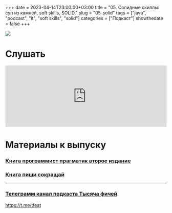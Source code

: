+++
date = 2023-04-14T23:00:00+03:00
title = "05. Солидные скиллы: суп из камней, soft skills, SOLID."
slug = "05-solid"
tags = ["java", "podcast", "it", "soft skills", "solid"]
categories = ["Подкаст"]
showthedate = false
+++

![](/images/05_image.png)

# Слушать

<iframe 
title="Embed Player" 
src="https://play.libsyn.com/embed/episode/id/25146399/height/192/theme/modern/size/large/thumbnail/yes/custom-color/212121/time-start/00:00:00/hide-playlist/yes/hide-subscribe/yes/hide-share/yes/download/yes" 
height="192" 
width="100%" 
scrolling="no" 
allowfullscreen="" 
webkitallowfullscreen="true" 
mozallowfullscreen="true" 
oallowfullscreen="true" 
msallowfullscreen="true" 
style="border: none;">
</iframe>

# Материалы к выпуску

### [Книга программист прагматик второе издание](https://pragprog.com/titles/tpp20/the-pragmatic-programmer-20th-anniversary-edition/)

### [Книга пиши сокращай](https://alpinabook.ru/catalog/book-pishi-sokrashchay/)

___

### [Телеграмм канал подкаста Тысяча фичей](https://t.me/tfeat)

https://t.me/tfeat

